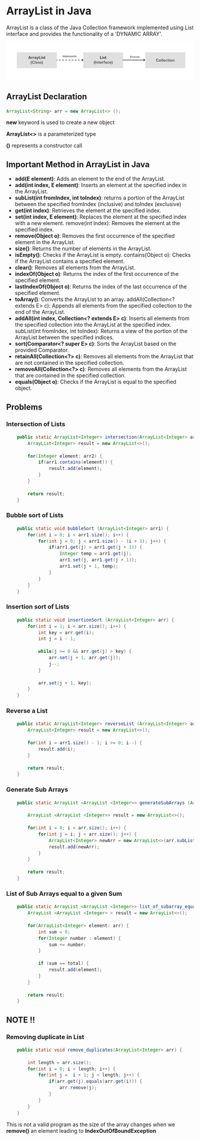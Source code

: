 # ArrayList in Java

ArrayList is a class of the Java Collection framework implemented using List interface and provides the functionality of a 'DYNAMIC ARRAY'.

![](../Assets/img/ArrayList.webp)

## ArrayList Declaration

```java
ArrayList<String> arr = new ArrayList<> ();
```

**new** keyword is used to create a new object

**ArrayList<>** is a parameterized type

**()** represents a constructor call

## Important Method in ArrayList in Java

- **add(E element)**: Adds an element to the end of the ArrayList.
- **add(int index, E element)**: Inserts an element at the specified index in the ArrayList.
- **subList(int fromIndex, int toIndex)**: returns a portion of the ArrayList between the specified fromIndex (inclusive) and toIndex (exclusive)
- **get(int index)**: Retrieves the element at the specified index.
- **set(int index, E element)**: Replaces the element at the specified index with a new element.
  remove(int index): Removes the element at the specified index.
- **remove(Object o)**: Removes the first occurrence of the specified element in the ArrayList.
- **size()**: Returns the number of elements in the ArrayList.
- **isEmpty()**: Checks if the ArrayList is empty.
  contains(Object o): Checks if the ArrayList contains a specified element.
- **clear()**: Removes all elements from the ArrayList.
- **indexOf(Object o)**: Returns the index of the first occurrence of the specified element.
- **lastIndexOf(Object o)**: Returns the index of the last occurrence of the specified element.
- **toArray()**: Converts the ArrayList to an array.
  addAll(Collection<? extends E> c): Appends all elements from the specified collection to the end of the ArrayList.
- **addAll(int index, Collection<? extends E> c)**: Inserts all elements from the specified collection into the ArrayList at the specified index.
  subList(int fromIndex, int toIndex): Returns a view of the portion of the ArrayList between the specified indices.
- **sort(Comparator<? super E> c)**: Sorts the ArrayList based on the provided Comparator.
- **retainAll(Collection<?> c)**: Removes all elements from the ArrayList that are not contained in the specified collection.
- **removeAll(Collection<?> c)**: Removes all elements from the ArrayList that are contained in the specified collection.
- **equals(Object o)**: Checks if the ArrayList is equal to the specified object.

## Problems

### Intersection of Lists

```java
    public static ArrayList<Integer> intersection(ArrayList<Integer> arr1, ArrayList<Integer> arr2) {
        ArrayList<Integer> result = new ArrayList<>();

        for(Integer element: arr2) {
            if(arr1.contains(element)) {
                result.add(element);
            }
        }

        return result;
    }
```

### Bubble sort of Lists

```java
    public static void bubbleSort (ArrayList<Integer> arr1) {
        for(int i = 0; i < arr1.size(); i++) {
            for(int j = 0; j < arr1.size() - (i + 1); j++) {
                if(arr1.get(j) > arr1.get(j + 1)) {
                    Integer temp = arr1.get(j);
                    arr1.set(j, arr1.get(j + 1));
                    arr1.set(j + 1, temp);
                }
            }
        }
    }
```

### Insertion sort of Lists

```java
    public static void insertionSort (ArrayList<Integer> arr) {
        for(int i = 1; i < arr.size(); i++) {
            int key = arr.get(i);
            int j = i - 1;

            while(j >= 0 && arr.get(j) > key) {
                arr.set(j + 1, arr.get(j));
                j--;
            }

            arr.set(j + 1, key);
        }
    }
```

### Reverse a List

```java
    public static ArrayList<Integer> reverseList (ArrayList<Integer> arr1) {
        ArrayList<Integer> result = new ArrayList<>();

        for(int i = arr1.size() - 1; i >= 0; i--) {
            result.add(i);
        }

        return result;
    }
```

### Generate Sub Arrays

```java
    public static ArrayList <ArrayList <Integer>> generateSubArrays (ArrayList<Integer> arr) {

        ArrayList <ArrayList <Integer>> result = new ArrayList<>();

        for(int i = 0; i < arr.size(); i++) {
            for(int j = i; j < arr.size(); j++) {
                ArrayList<Integer> newArr = new ArrayList<>(arr.subList(i, j + 1));
                result.add(newArr);
            }
        }

        return result;
    }
```

### List of Sub Arrays equal to a given Sum

```java
    public static ArrayList <ArrayList <Integer>> list_of_subarray_equal_to_sum(ArrayList <ArrayList <Integer>> arr, int total) {
        ArrayList <ArrayList <Integer> > result = new ArrayList<>();

        for(ArrayList<Integer> element: arr) {
            int sum = 0;
            for(Integer number : element) {
                sum += number;
            }

            if (sum == total) {
                result.add(element);
            }
        }

        return result;
    }
```

## NOTE !!

### Removing duplicate in List

```java
    public static void remove_duplicates(ArrayList<Integer> arr) {

        int length = arr.size();
        for(int i = 0; i < length; i++) {
            for(int j =  i + 1; j < length; j++) {
                if(arr.get(j).equals(arr.get(i))) {
                    arr.remove(j);
                }
            }
        }
    }
```

This is not a valid program as the size of the array changes when we **remove()** an element leading to **IndexOutOfBoundException**
